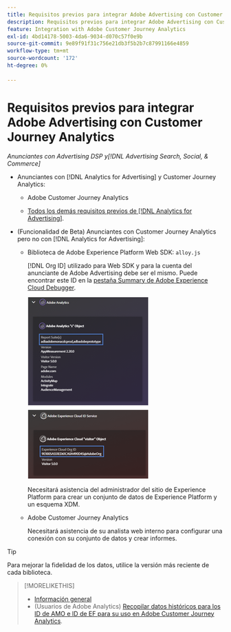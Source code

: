 ```yaml
---
title: Requisitos previos para integrar Adobe Advertising con Customer Journey Analytics
description: Requisitos previos para integrar Adobe Advertising con Customer Journey Analytics
feature: Integration with Adobe Customer Journey Analytics
exl-id: 4bd14178-5003-4da6-9034-d070c57f0e9b
source-git-commit: 9e89f91f31c756e21db3f5b2b7c87991166e4859
workflow-type: tm+mt
source-wordcount: '172'
ht-degree: 0%

---
```


# Requisitos previos para integrar Adobe Advertising con Customer Journey Analytics

*Anunciantes con Advertising DSP y[!DNL Advertising Search, Social, & Commerce]*

* Anunciantes con [!DNL Analytics for Advertising] y Customer Journey Analytics:

   * Adobe Customer Journey Analytics<!-- any specific version? -->

   * [Todos los demás requisitos previos de [!DNL Analytics for Advertising]](/help/integrations/analytics/prerequisites.md).

* (Funcionalidad de Beta) Anunciantes con Customer Journey Analytics pero no con [!DNL Analytics for Advertising]:

   * Biblioteca de Adobe Experience Platform Web SDK: `alloy.js`

     [!DNL Org ID] utilizado para Web SDK y para la cuenta del anunciante de Adobe Advertising debe ser el mismo. Puede encontrar este ID en la [pestaña Summary de Adobe Experience Cloud Debugger](https://experienceleague.adobe.com/docs/debugger/using-v2/summary.html?lang=es).

     ![Pantalla de resumen de Experience Cloud Debugger](/help/integrations/assets/a4adc-debugger-summary.png)

     Necesitará asistencia del administrador del sitio de Experience Platform para crear un conjunto de datos de Experience Platform y un esquema XDM.

   * Adobe Customer Journey Analytics<!-- any specific version? -->

     Necesitará asistencia de su analista web interno para configurar una conexión con su conjunto de datos y crear informes.

>[!TIP]
>
>Para mejorar la fidelidad de los datos, utilice la versión más reciente de cada biblioteca.

>[!MORELIKETHIS]
>
>* [Información general](overview.md)
>* (Usuarios de Adobe Analytics) [Recopilar datos históricos para los ID de AMO e ID de EF para su uso en Adobe Customer Journey Analytics](/help/integrations/analytics/rvars-to-evars.md).
